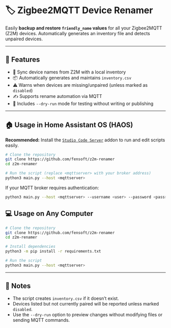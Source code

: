 # 🏷️ Zigbee2MQTT Device Renamer

Easily **backup and restore `friendly_name` values** for all your Zigbee2MQTT (Z2M) devices.
Automatically generates an inventory file and detects unpaired devices.

---

## 🔧 Features

* 🔁 Sync device names from Z2M with a local inventory
* 📦 Automatically generates and maintains `inventory.csv`
* ⚠️ Warns when devices are missing/unpaired (unless marked as `disabled`)
* ✍️ Supports rename automation via MQTT
* 🧪 Includes `--dry-run` mode for testing without writing or publishing

---

## 🏠 Usage in Home Assistant OS (HAOS)

**Recommended:** Install the [`Studio Code Server`](https://github.com/hassio-addons/addon-vscode) addon to run and edit scripts easily.

```bash
# Clone the repository
git clone https://github.com/fensoft/z2m-renamer
cd z2m-renamer

# Run the script (replace <mqttserver> with your broker address)
python3 main.py --host <mqttserver>
```

If your MQTT broker requires authentication:

```bash
python3 main.py --host <mqttserver> --username <user> --password <pass>
```

## 💻 Usage on Any Computer

```bash
# Clone the repository
git clone https://github.com/fensoft/z2m-renamer
cd z2m-renamer

# Install dependencies
python3 -m pip install -r requirements.txt

# Run the script
python3 main.py --host <mqttserver>
```

---

## 📝 Notes

* The script creates `inventory.csv` if it doesn’t exist.
* Devices listed but not currently paired will be reported unless marked `disabled`.
* Use the `--dry-run` option to preview changes without modifying files or sending MQTT commands.
